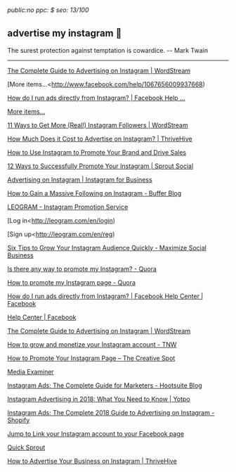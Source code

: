 ###### public:no ppc: $  seo: 13/100

## advertise my instagram :clown_face:

The surest protection against temptation is cowardice.
		-- Mark Twain


----------


[      The Complete Guide to Advertising on Instagram | WordStream](https://www.wordstream.com/blog/ws/2017/11/20/instagram-advertising)

[More items...<http://www.facebook.com/help/1067656009937668)

[      How do I run ads directly from Instagram? | Facebook Help ...](https://www.facebook.com/help/1067656009937668)

[More items...](https://www.wordstream.com/blog/ws/2016/10/19/get-more-instagram-followers)

[      11 Ways to Get More (Real!) Instagram Followers | WordStream](https://www.wordstream.com/blog/ws/2016/10/19/get-more-instagram-followers)

[      How Much Does it Cost to Advertise on Instagram? | ThriveHive](https://thrivehive.com/how-much-does-it-cost-to-advertise-on-instagram/)

[      How to Use Instagram to Promote Your Brand and Drive Sales](https://neilpatel.com/blog/drive-sales-with-instagram/)

[12 Ways to Successfully Promote Your Instagram | Sprout Social](http://sproutsocial.com/insights/promote-your-instagram/amp/)

[Advertising on Instagram | Instagram for Business](http://business.instagram.com/advertising/)

[How to Gain a Massive Following on Instagram - Buffer Blog](http://blog.bufferapp.com/instagram-growth/amp)

[LEOGRAM - Instagram Promotion Service](http://leogram.com/)

[Log in<http://leogram.com/en/login)

[Sign up<http://leogram.com/en/reg)

[Six Tips to Grow Your Instagram Audience Quickly - Maximize Social Business](http://maximizesocialbusiness.com/6-tips-grow-instagram-audience-quickly-12917/amp/)

[   ](http://m.youtube.com/watch?v=u5_6Oi9iWIQ)

[   ](http://m.youtube.com/watch?v=QM_uozmzQ9Y)

[   ](http://m.youtube.com/watch?v=_Oo1acZcL0I)

[   ](http://m.youtube.com/watch?v=UHVHchXQR5c)

[   ](http://m.youtube.com/watch?v=hhE-PohQrhA)

[   ](http://m.youtube.com/watch?v=o5ssOJHsjtg)

[   ](http://www.entrepreneur.com/video/317372)

[   ](http://m.youtube.com/watch?v=AQrFMMccsN8)

[   ](http://m.youtube.com/watch?v=ZR1oL3hGB7k)

[   ](http://m.youtube.com/watch?v=zmldGWKIQAE)

[Is there any way to promote my Instagram? - Quora](http://www.quora.com/Is-there-any-way-to-promote-my-Instagram)

[How to promote my Instagram page - Quora](http://www.quora.com/How-can-I-promote-my-Instagram-page)

[How do I run ads directly from Instagram? | Facebook Help Center | Facebook](http://m.facebook.com/help/1067656009937668)

[Help Center | Facebook](http://www.facebook.com/business/help/286603491434313)

[The Complete Guide to Advertising on Instagram | WordStream](http://www.wordstream.com/blog/ws/2017/11/20/instagram-advertising)

[How to grow and monetize your Instagram account - TNW](http://thenextweb.com/socialmedia/2016/01/12/how-to-grow-and-monetize-your-instagram-account/?amp=1)

[How to Promote Your Instagram Page – The Creative Spot](http://www.creativespot.com/how-to-promote-your-instagram-page/)

[Media Examiner](http://www.socialmediaexaminer.com/how-to-advertise-on-instagram-a-complete-instagram-ads-guide/)

[Instagram Ads: The Complete Guide for Marketers - Hootsuite Blog](http://blog.hootsuite.com/instagram-ads-guide/amp/)

[Instagram Advertising in 2018: What You Need to Know | Yotpo](http://www.yotpo.com/blog/advertise-on-instagram/)

[Instagram Ads: The Complete 2018 Guide to Advertising on Instagram - Shopify](http://www.shopify.ca/blog/113202181-the-beginners-guide-to-advertising-on-instagram)

[Jump to Link your Instagram account to your Facebook page](https://www.shopify.ca/blog/113202181-the-beginners-guide-to-advertising-on-instagram#one)

[Quick Sprout](http://www.quicksprout.com/2017/11/06/the-ultimate-guide-for-using-instagram-story-to-promote-your-business/)

[How to Advertise Your Business on Instagram | ThriveHive](http://thrivehive.com/how-to-advertise-a-small-business-on-instagram/)

